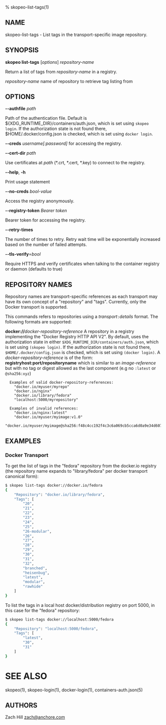 % skopeo-list-tags(1)

## NAME
skopeo\-list\-tags - List tags in the transport-specific image repository.

## SYNOPSIS
**skopeo list-tags** [*options*] _repository-name_

Return a list of tags from _repository-name_ in a registry.

  _repository-name_ name of repository to retrieve tag listing from

## OPTIONS

**--authfile** _path_

Path of the authentication file. Default is ${XDG\_RUNTIME\_DIR}/containers/auth.json, which is set using `skopeo login`.
  If the authorization state is not found there, $HOME/.docker/config.json is checked, which is set using `docker login`.

**--creds** _username[:password]_ for accessing the registry.

**--cert-dir** _path_

Use certificates at _path_ (\*.crt, \*.cert, \*.key) to connect to the registry.

**--help**, **-h**

Print usage statement

**--no-creds** _bool-value_

Access the registry anonymously.

**--registry-token** _Bearer token_

Bearer token for accessing the registry.

**--retry-times**

The number of times to retry. Retry wait time will be exponentially increased based on the number of failed attempts.

**--tls-verify**=_bool_

Require HTTPS and verify certificates when talking to the container registry or daemon (defaults to true)

## REPOSITORY NAMES

Repository names are transport-specific references as each transport may have its own concept of a "repository" and "tags". Currently, only the Docker transport is supported.

This commands refers to repositories using a _transport_`:`_details_ format. The following formats are supported:

  **docker://**_docker-repository-reference_
  A repository in a registry implementing the "Docker Registry HTTP API V2". By default, uses the authorization state in either `$XDG_RUNTIME_DIR/containers/auth.json`, which is set using `(skopeo login)`. If the authorization state is not found there, `$HOME/.docker/config.json` is checked, which is set using `(docker login)`.
  A _docker-repository-reference_ is of the form: **registryhost:port/repositoryname** which is similar to an _image-reference_ but with no tag or digest allowed as the last component (e.g no `:latest` or `@sha256:xyz`)

      Examples of valid docker-repository-references:
        "docker.io/myuser/myrepo"
        "docker.io/nginx"
        "docker.io/library/fedora"
        "localhost:5000/myrepository"

      Examples of invalid references:
        "docker.io/nginx:latest"
        "docker.io/myuser/myimage:v1.0"
        "docker.io/myuser/myimage@sha256:f48c4cc192f4c3c6a069cb5cca6d0a9e34d6076ba7c214fd0cc3ca60e0af76bb"


## EXAMPLES

### Docker Transport
To get the list of tags in the "fedora" repository from the docker.io registry (the repository name expands to "library/fedora" per docker transport canonical form):
```sh
$ skopeo list-tags docker://docker.io/fedora
{
    "Repository": "docker.io/library/fedora",
    "Tags": [
        "20",
        "21",
        "22",
        "23",
        "24",
        "25",
        "26-modular",
        "26",
        "27",
        "28",
        "29",
        "30",
        "31",
        "32",
        "branched",
        "heisenbug",
        "latest",
        "modular",
        "rawhide"
    ]
}

```

To list the tags in a local host docker/distribution registry on port 5000, in this case for the "fedora" repository:

```sh
$ skopeo list-tags docker://localhost:5000/fedora
{
    "Repository": "localhost:5000/fedora",
    "Tags": [
        "latest",
        "30",
        "31"
    ]
}

```

# SEE ALSO
skopeo(1), skopeo-login(1), docker-login(1), containers-auth.json(5)

## AUTHORS

Zach Hill <zach@anchore.com>
